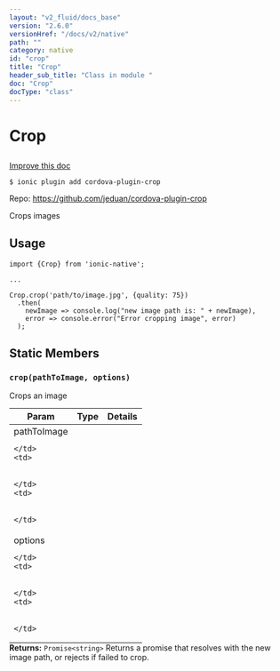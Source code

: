 ```yaml
---
layout: "v2_fluid/docs_base"
version: "2.6.0"
versionHref: "/docs/v2/native"
path: ""
category: native
id: "crop"
title: "Crop"
header_sub_title: "Class in module "
doc: "Crop"
docType: "class"
---
```








<h1 class="api-title">
  
  Crop
  

  

  </h1>

<a class="improve-v2-docs" href="http://github.com/driftyco/ionic-native/edit/master/src/plugins/crop.ts#L0">
  Improve this doc
</a>



<!-- decorators -->





<pre><code>$ ionic plugin add cordova-plugin-crop</code></pre>
<p>Repo:
  <a href="https://github.com/jeduan/cordova-plugin-crop">
    https://github.com/jeduan/cordova-plugin-crop
  </a>
</p>

<!-- description -->

<p>Crops images</p>



<!-- if doc.decorators -->

<!-- @usage tag -->

<h2>Usage</h2>

<pre><code>import {Crop} from &#39;ionic-native&#39;;

...

Crop.crop(&#39;path/to/image.jpg&#39;, {quality: 75})
  .then(
    newImage =&gt; console.log(&quot;new image path is: &quot; + newImage),
    error =&gt; console.error(&quot;Error cropping image&quot;, error)
  );
</code></pre>




<!-- @property tags -->


<h2>Static Members</h2>

<div id="crop"></div>
<h3><code>crop(pathToImage,&nbsp;options)</code>
  
</h3>




Crops an image


<table class="table param-table" style="margin:0;">
  <thead>
  <tr>
    <th>Param</th>
    <th>Type</th>
    <th>Details</th>
  </tr>
  </thead>
  <tbody>
  
  <tr>
    <td>
      pathToImage
      
      
    </td>
    <td>
      

    </td>
    <td>
      
      
    </td>
  </tr>
  
  <tr>
    <td>
      options
      
      
    </td>
    <td>
      

    </td>
    <td>
      
      
    </td>
  </tr>
  
  </tbody>
</table>





<div class="return-value" markdown="1">
  <i class="icon ion-arrow-return-left"></i>
  <b>Returns:</b> 
<code>Promise&lt;string&gt;</code> Returns a promise that resolves with the new image path, or rejects if failed to crop.
</div>




<!-- methods on the class -->



<!-- other classes -->

<!-- end other classes -->

<!-- interfaces -->

<!-- end interfaces -->

<!-- related link --><!-- end content block -->


<!-- end body block -->

